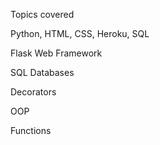 Topics covered

Python, HTML, CSS, Heroku, SQL

Flask Web Framework

SQL Databases

Decorators

OOP

Functions
